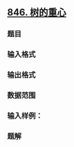 ## [846. 树的重心](https://www.acwing.com/problem/content/848/)

### 题目

### 输入格式

### 输出格式

### 数据范围

### 输入样例：



### 题解
